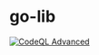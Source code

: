 # go-lib

[![CodeQL Advanced](https://github.com/nected/go-lib/actions/workflows/codeql.yml/badge.svg)](https://github.com/nected/go-lib/actions/workflows/codeql.yml)